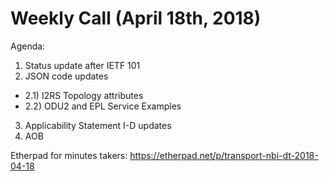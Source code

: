 # Weekly Call (April 18th, 2018)

Agenda:

1) Status update after IETF 101
2) JSON code updates
- 2.1) I2RS Topology attributes
- 2.2) ODU2 and EPL Service Examples
3) Applicability Statement I-D updates
4) AOB

Etherpad for minutes takers: https://etherpad.net/p/transport-nbi-dt-2018-04-18
